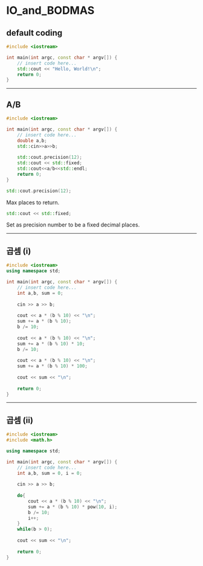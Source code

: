 # IO_and_BODMAS

## default coding

```c++
#include <iostream>

int main(int argc, const char * argv[]) {
    // insert code here...
    std::cout << "Hello, World!\n";
    return 0;
}

```
___
## A/B

```c++
#include <iostream>

int main(int argc, const char * argv[]) {
    // insert code here...
    double a,b;
    std::cin>>a>>b;
    
    std::cout.precision(12);
    std::cout << std::fixed;
    std::cout<<a/b<<std::endl;
    return 0;
}
```
```c++
std::cout.precision(12);
``` 
Max places to return.
```c++ 
std::cout << std::fixed;
``` 

Set as precision number to be a fixed decimal places.
___
## 곱셈 (i)

```c++
#include <iostream>
using namespace std;

int main(int argc, const char * argv[]) {
    // insert code here...
    int a,b, sum = 0;
    
    cin >> a >> b;
    
    cout << a * (b % 10) << "\n";
    sum += a * (b % 10);
    b /= 10;
    
    cout << a * (b % 10) << "\n";
    sum += a * (b % 10) * 10;
    b /= 10;
    
    cout << a * (b % 10) << "\n";
    sum += a * (b % 10) * 100;
    
    cout << sum << "\n";
    
    return 0;
}
```
___
## 곱셈 (ii)

```c++
#include <iostream>
#include <math.h>

using namespace std;

int main(int argc, const char * argv[]) {
    // insert code here...
    int a,b, sum = 0, i = 0;
    
    cin >> a >> b;
    
    do{
        cout << a * (b % 10) << "\n";
        sum += a * (b % 10) * pow(10, i);
        b /= 10;
        i++;
    }
    while(b > 0);
    
    cout << sum << "\n";
    
    return 0;
}
```



